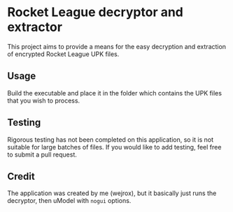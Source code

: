 # Rocket League decryptor and extractor
This project aims to provide a means for the easy decryption and extraction of encrypted Rocket League UPK files.  

## Usage
Build the executable and place it in the folder which contains the UPK files that you wish to process.  

## Testing
Rigorous testing has not been completed on this application, so it is not suitable for large batches of files.
If you would like to add testing, feel free to submit a pull request.

## Credit
The application was created by me (wejrox), but it basically just runs the decryptor, then uModel with `nogui` options.